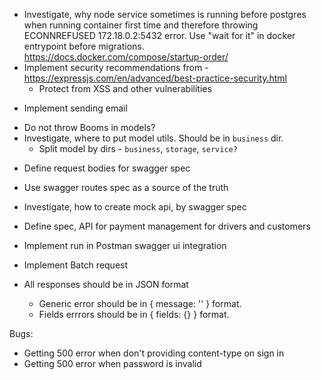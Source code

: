 <!-- - Integrate babel in order to use es6 -->
<!-- - Integrate Docker -->
  <!-- - Investigate ports issue -->
  <!-- - not use NODE_ENV in .env files -->
  <!-- - Investigate how to run docker compose for dev and prod envs
    - This will lead to having multiple docker-compose files -->
  <!-- - Investigate how to implement rebuild on file change in dev mode -->
  <!-- - Investigate, how to pass environment variables -->
  <!-- - Investigate OS replacement for env.sh -->
<!-- - Connect PG -->
  <!-- - Investigate, how to connect to prod/stage DB locally via Docker -->
  <!-- - Run migrations after bootstrapping PG -->
<!-- - Investigate how to pass arguments through make command -->
- Investigate, why node service sometimes is running before postgres when running container first time and therefore throwing ECONNREFUSED 172.18.0.2:5432 error. Use "wait for it" in docker entrypoint before migrations. https://docs.docker.com/compose/startup-order/
- Implement security recommendations from - https://expressjs.com/en/advanced/best-practice-security.html
  - Protect from XSS and other vulnerabilities
<!-- - Implement authentication -->
  <!-- - Investigate, what it is Basic auth, Digest auth, do we need it instead of local auth? -->
<!-- - Use boom errors instead of modelErrrors -->
<!-- - Implement sessions -->
  <!-- - Review koa-session library -->
<!-- - Implement password resetting -->
  - Implement sending email
<!-- - Implement validation interface in models. Keep all validation in models as well. Controllers should get all models validation messages and pass it to response for the cases when errors are coming from multiple models. -->
  - Do not throw Booms in models?
  - Investigate, where to put model utils. Should be in `business` dir.
    - Split model by dirs - `business`, `storage`, `service?`
<!-- - Integrate Swagger -->
<!-- - Add reexports to the model. Import directly non-default exporting elements -->
<!-- - Integrate swagger-ui using webpack. Implement `swagger-ui-static` app, using cra idea. Will accept path to swaggerfile via env. have only `build` task, which will build that app to `/static` dir. Koa will be serving that dir
  - take a look at koa2-swagger-ui -->
<!-- - Refactor core -->
- Define request bodies for swagger spec
- Use swagger routes spec as a source of the truth
- Investigate, how to create mock api, by swagger spec

- Define spec, API for payment management for drivers and customers

<!-- - Define API response structure. Inherit from GitHub? -->
  <!-- - Define errors structure as well -->
<!-- - Implement model validations -->
<!-- - Implement koa error handling -->

- Implement run in Postman swagger ui integration
- Implement Batch request

- All responses should be in JSON format
  - Generic error should be in { message: '' } format.
  - Fields errrors should be in { fields: {} } format.

Bugs:
- Getting 500 error when don't providing content-type on sign in
- Getting 500 error when password is invalid



<!-- - User roles database design -->
<!-- - Availability database column -->
<!-- - Product image database design -->
<!-- - Coupon database best practices -->
<!-- - Orders database best practices -->
<!-- - Dynamic price database best practices -->
<!-- - Database enums best practices -->